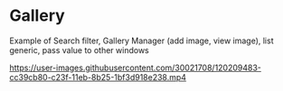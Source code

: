 # Gallery
Example of Search filter, Gallery Manager (add image, view image), list generic, pass value to other windows


https://user-images.githubusercontent.com/30021708/120209483-cc39cb80-c23f-11eb-8b25-1bf3d918e238.mp4


